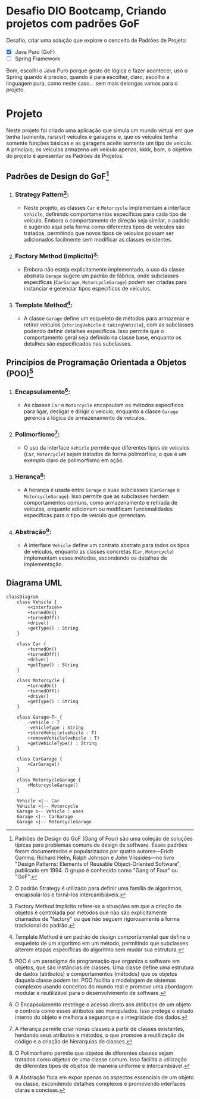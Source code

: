 # Desafio DIO Bootcamp, Criando projetos com padrões GoF
Desafio, criar uma solução que explore o cenceito de Padrões de Projeto:

- [X] Java Puro (GoF)
- [ ] Spring Framework

Bom, escolhi o Java Puro porque gosto de lógica e fazer acontecer, uso o Spring quando é preciso, quando é para escolher, claro, escolho a linguagem pura, como neste caso... sem mais delongas vamos para o projeto.

# Projeto

Neste projeto foi criado uma aplicação que simula um mundo virtual em que tenha (somente, rsrsrsr) veículos e garagens e, que os veículos tenha somente funções básicas e as garagens aceite somente um tipo de veículo. A princípio, os veículos armazena um veículo apenas, kkkk, bom, o objetivo do projeto é apresentar os Padrões de Projetos.

## Padrões de Design do GoF[^1]

1. ### Strategy Pattern[^2]:
   + Neste projeto, as classes `Car` e `Motorcycle` implementam a interface `Vehicle`, definindo comportamentos específicos para cada tipo de veículo. Embora o comportamento de direção seja similar, o padrão é sugerido aqui pela forma como diferentes tipos de veículos são tratados, permitindo que novos tipos de veículos possam ser adicionados facilmente sem modificar as classes existentes.

2. ### Factory Method (implícito)[^3]:
   + Embora não esteja explicitamente implementado, o uso da classe abstrata `Garage` sugere um padrão de fábrica, onde subclasses específicas (`CarGarage`, `MotorcycleGarage`) podem ser criadas para instanciar e gerenciar tipos específicos de veículos.

3. ### Template Method[^4]:
   + A classe `Garage` define um esqueleto de métodos para armazenar e retirar veículos (`storingVehicle` e `takingVehicle`), com as subclasses podendo definir detalhes específicos. Isso permite que o comportamento geral seja definido na classe base, enquanto os detalhes são especificados nas subclasses.

##  Princípios de Programação Orientada a Objetos (POO)[^5]

1. ### Encapsulamento[^6]:
   + As classes `Car` e `Motorcycle` encapsulam os métodos específicos para ligar, desligar e dirigir o veículo, enquanto a classe `Garage` gerencia a lógica de armazenamento de veículos.

2. ### Polimorfismo[^7]:
   + O uso da interface `Vehicle` permite que diferentes tipos de veículos (`Car`, `Motorcycle`) sejam tratados de forma polimórfica, o que é um exemplo claro de polimorfismo em ação.

3. ### Herança[^8]:
   + A herança é usada entre `Garage` e suas subclasses (`CarGarage` e `MotorcycleGarage`). Isso permite que as subclasses herdem comportamentos comuns, como armazenamento e retirada de veículos, enquanto adicionam ou modificam funcionalidades específicas para o tipo de veículo que gerenciam.

4. ### Abstração[^9]:
   + A interface `Vehicle` define um contrato abstrato para todos os tipos de veículos, enquanto as classes concretas (`Car`, `Motorcycle`) implementam esses métodos, escondendo os detalhes de implementação.

## Diagrama UML

```mermaid
classDiagram
    class Vehicle {
        <<interface>>
        +turnedOn()
        +turnedOff()
        +drive()
        +getType() : String
    }

    class Car {
        +turnedOn()
        +turnedOff()
        +drive()
        +getType() : String
    }

    class Motorcycle {
        +turnedOn()
        +turnedOff()
        +drive()
        +getType() : String
    }

    class Garage~T~ {
        -vehicle : T
        -vehicleType : String
        +storeVehicle(vehicle : T)
        +removeVehicle(vehicle : T)
        +getVehicleType() : String
    }

    class CarGarage {
        +CarGarage()
    }

    class MotorcycleGarage {
        +MotorcycleGarage()
    }

    Vehicle <|-- Car
    Vehicle <|-- Motorcycle
    Garage o-- Vehicle : uses
    Garage <|-- CarGarage
    Garage <|-- MotorcycleGarage
```
[^1]: Padrões de Design do GoF (Gang of Four) são uma coleção de soluções típicas para problemas comuns de design de software. Esses padrões foram documentados e popularizados por quatro autores—Erich Gamma, Richard Helm, Ralph Johnson e John Vlissides—no livro "Design Patterns: Elements of Reusable Object-Oriented Software", publicado em 1994. O grupo é conhecido como "Gang of Four" ou "GoF".
[^2]: O padrão Strategy é utilizado para definir uma família de algoritmos, encapsulá-los e torná-los intercambiáveis.
[^3]: Factory Method Implícito refere-se a situações em que a criação de objetos é controlada por métodos que não são explicitamente chamados de "factory" ou que não seguem rigorosamente a forma tradicional do padrão.
[^4]: Template Method é um padrão de design comportamental que define o esqueleto de um algoritmo em um método, permitindo que subclasses alterem etapas específicas do algoritmo sem mudar sua estrutura.
[^5]: POO é um paradigma de programação que organiza o software em objetos, que são instâncias de classes. Uma classe define uma estrutura de dados (atributos) e comportamentos (métodos) que os objetos daquela classe podem ter. POO facilita a modelagem de sistemas complexos usando conceitos do mundo real e promove uma abordagem modular e reutilizável para o desenvolvimento de software.
[^6]: O Encapsulamento restringe o acesso direto aos atributos de um objeto e controla como esses atributos são manipulados. Isso protege o estado interno do objeto e melhora a segurança e a integridade dos dados.
[^7]: A Herança permite criar novas classes a partir de classes existentes, herdando seus atributos e métodos, o que promove a reutilização de código e a criação de hierarquias de classes.
[^8]: O Polimorfismo permite que objetos de diferentes classes sejam tratados como objetos de uma classe comum. Isso facilita a utilização de diferentes tipos de objetos de maneira uniforme e intercambiável.
[^9]: A Abstração foca em expor apenas os aspectos essenciais de um objeto ou classe, escondendo detalhes complexos e promovendo interfaces claras e concisas.
